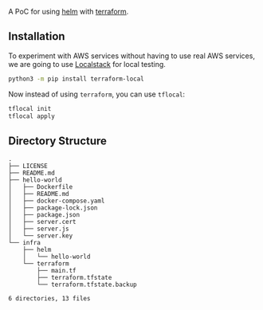 A PoC for using [helm](https://github.com/helm/helm) with [terraform](https://github.com/hashicorp/terraform).

## Installation

To experiment with AWS services without having to use real AWS services, we are going to use [Localstack](https://github.com/localstack/localstack) for local testing.

```bash
python3 -m pip install terraform-local
```

Now instead of using `terraform`, you can use `tflocal`:

```bash
tflocal init
tflocal apply
```

## Directory Structure

```
.
├── LICENSE
├── README.md
├── hello-world
│   ├── Dockerfile
│   ├── README.md
│   ├── docker-compose.yaml
│   ├── package-lock.json
│   ├── package.json
│   ├── server.cert
│   ├── server.js
│   └── server.key
└── infra
    ├── helm
    │   └── hello-world
    └── terraform
        ├── main.tf
        ├── terraform.tfstate
        └── terraform.tfstate.backup

6 directories, 13 files
```

